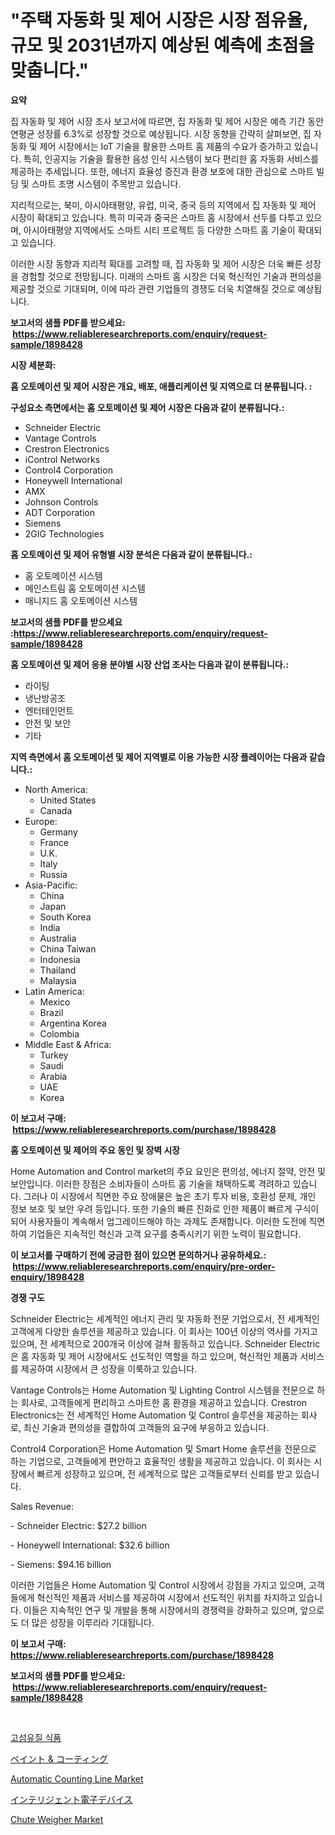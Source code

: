 <p><h1>"주택 자동화 및 제어 시장은 시장 점유율, 규모 및 2031년까지 예상된 예측에 초점을 맞춥니다."</h1></p><p><strong>요약</strong></p>
<p><p>집 자동화 및 제어 시장 조사 보고서에 따르면, 집 자동화 및 제어 시장은 예측 기간 동안 연평균 성장률 6.3%로 성장할 것으로 예상됩니다. 시장 동향을 간략히 살펴보면, 집 자동화 및 제어 시장에서는 IoT 기술을 활용한 스마트 홈 제품의 수요가 증가하고 있습니다. 특히, 인공지능 기술을 활용한 음성 인식 시스템이 보다 편리한 홈 자동화 서비스를 제공하는 추세입니다. 또한, 에너지 효율성 증진과 환경 보호에 대한 관심으로 스마트 빌딩 및 스마트 조명 시스템이 주목받고 있습니다. </p><p>지리적으로는, 북미, 아시아태평양, 유럽, 미국, 중국 등의 지역에서 집 자동화 및 제어 시장이 확대되고 있습니다. 특히 미국과 중국은 스마트 홈 시장에서 선두를 다투고 있으며, 아시아태평양 지역에서도 스마트 시티 프로젝트 등 다양한 스마트 홈 기술이 확대되고 있습니다.</p><p>이러한 시장 동향과 지리적 확대를 고려할 때, 집 자동화 및 제어 시장은 더욱 빠른 성장을 경험할 것으로 전망됩니다. 미래의 스마트 홈 시장은 더욱 혁신적인 기술과 편의성을 제공할 것으로 기대되며, 이에 따라 관련 기업들의 경쟁도 더욱 치열해질 것으로 예상됩니다.</p></p>
<p><strong>보고서의 샘플 PDF를 받으세요: &nbsp;<a href="https://www.reliableresearchreports.com/enquiry/request-sample/1898428">https://www.reliableresearchreports.com/enquiry/request-sample/1898428</a></strong></p>
<p><strong>시장 세분화:</strong></p>
<p><strong> 홈 오토메이션 및 제어 시장은 개요, 배포, 애플리케이션 및 지역으로 더 분류됩니다. :</strong></p>
<p><strong>구성요소 측면에서는 홈 오토메이션 및 제어 시장은 다음과 같이 분류됩니다.:</strong></p>
<p><ul><li>Schneider Electric</li><li>Vantage Controls</li><li>Crestron Electronics</li><li>iControl Networks</li><li>Control4 Corporation</li><li>Honeywell International</li><li>AMX</li><li>Johnson Controls</li><li>ADT Corporation</li><li>Siemens</li><li>2GIG Technologies</li></ul></p>
<p><strong> 홈 오토메이션 및 제어 유형별 시장 분석은 다음과 같이 분류됩니다.:</strong></p>
<p><ul><li>홈 오토메이션 시스템</li><li>메인스트림 홈 오토메이션 시스템</li><li>매니지드 홈 오토메이션 시스템</li></ul></p>
<p><strong>보고서의 샘플 PDF를 받으세요 :<a href="https://www.reliableresearchreports.com/enquiry/request-sample/1898428">https://www.reliableresearchreports.com/enquiry/request-sample/1898428</a></strong></p>
<p><strong> 홈 오토메이션 및 제어 응용 분야별 시장 산업 조사는 다음과 같이 분류됩니다.:</strong></p>
<p><ul><li>라이팅</li><li>냉난방공조</li><li>엔터테인먼트</li><li>안전 및 보안</li><li>기타</li></ul></p>
<p><strong>지역 측면에서 홈 오토메이션 및 제어 지역별로 이용 가능한 시장 플레이어는 다음과 같습니다.:</strong></p>
<p><ul>
    <li>
        North America:
        <ul>
            <li>United States</li>
            <li>Canada</li>
        </ul>
    </li>
    <li>
        Europe:
        <ul>
            <li>Germany</li>
            <li>France</li>
            <li>U.K.</li>
            <li>Italy</li>
            <li>Russia</li>
        </ul>
    </li>
    <li>
        Asia-Pacific:
        <ul>
            <li>China</li>
            <li>Japan</li>
            <li>South Korea</li>
            <li>India</li>
            <li>Australia</li>
            <li>China Taiwan</li>
            <li>Indonesia</li>
            <li>Thailand</li>
            <li>Malaysia</li>
        </ul>
    </li>
    <li>
        Latin America:
        <ul>
            <li>Mexico</li>
            <li>Brazil</li>
            <li>Argentina Korea</li>
            <li>Colombia</li>
        </ul>
    </li>
    <li>
        Middle East & Africa:
        <ul>
            <li>Turkey</li>
            <li>Saudi</li>
            <li>Arabia</li>
            <li>UAE</li>
            <li>Korea</li>
        </ul>
    </li>
    </ul></p>
<p><strong>이 보고서 구매: &nbsp;<a href="https://www.reliableresearchreports.com/purchase/1898428">https://www.reliableresearchreports.com/purchase/1898428</a></strong></p>
<p><strong>홈 오토메이션 및 제어의 주요 동인 및 장벽 시장</strong></p>
<p><p>Home Automation and Control market의 주요 요인은 편의성, 에너지 절약, 안전 및 보안입니다. 이러한 장점은 소비자들이 스마트 홈 기술을 채택하도록 격려하고 있습니다. 그러나 이 시장에서 직면한 주요 장애물은 높은 초기 투자 비용, 호환성 문제, 개인 정보 보호 및 보안 우려 등입니다. 또한 기술의 빠른 진화로 인한 제품이 빠르게 구식이 되어 사용자들이 계속해서 업그레이드해야 하는 과제도 존재합니다. 이러한 도전에 직면하여 기업들은 지속적인 혁신과 고객 요구를 충족시키기 위한 노력이 필요합니다.</p></p>
<p><strong>이 보고서를 구매하기 전에 궁금한 점이 있으면 문의하거나 공유하세요.: &nbsp;<a href="https://www.reliableresearchreports.com/enquiry/pre-order-enquiry/1898428">https://www.reliableresearchreports.com/enquiry/pre-order-enquiry/1898428</a></strong></p>
<p><strong>경쟁 구도</strong></p>
<p><p>Schneider Electric는 세계적인 에너지 관리 및 자동화 전문 기업으로서, 전 세계적인 고객에게 다양한 솔루션을 제공하고 있습니다. 이 회사는 100년 이상의 역사를 가지고 있으며, 전 세계적으로 200개국 이상에 걸쳐 활동하고 있습니다. Schneider Electric은 홈 자동화 및 제어 시장에서도 선도적인 역할을 하고 있으며, 혁신적인 제품과 서비스를 제공하여 시장에서 큰 성장을 이룩하고 있습니다.</p><p>Vantage Controls는 Home Automation 및 Lighting Control 시스템을 전문으로 하는 회사로, 고객들에게 편리하고 스마트한 홈 환경을 제공하고 있습니다. Crestron Electronics는 전 세계적인 Home Automation 및 Control 솔루션을 제공하는 회사로, 최신 기술과 편의성을 결합하여 고객들의 요구에 부응하고 있습니다.</p><p>Control4 Corporation은 Home Automation 및 Smart Home 솔루션을 전문으로 하는 기업으로, 고객들에게 편안하고 효율적인 생활을 제공하고 있습니다. 이 회사는 시장에서 빠르게 성장하고 있으며, 전 세계적으로 많은 고객들로부터 신뢰를 받고 있습니다.</p><p>Sales Revenue:</p><p>- Schneider Electric: $27.2 billion</p><p>- Honeywell International: $32.6 billion</p><p>- Siemens: $94.16 billion</p><p>이러한 기업들은 Home Automation 및 Control 시장에서 강점을 가지고 있으며, 고객들에게 혁신적인 제품과 서비스를 제공하여 시장에서 선도적인 위치를 차지하고 있습니다. 이들은 지속적인 연구 및 개발을 통해 시장에서의 경쟁력을 강화하고 있으며, 앞으로도 더 많은 성장을 이루리라 기대됩니다.</p></p>
<p><strong>이 보고서 구매: &nbsp; <a href="https://www.reliableresearchreports.com/purchase/1898428">https://www.reliableresearchreports.com/purchase/1898428</a></strong></p>
<p><strong>보고서의 샘플 PDF를 받으세요: &nbsp;<a href="https://www.reliableresearchreports.com/enquiry/request-sample/1898428">https://www.reliableresearchreports.com/enquiry/request-sample/1898428</a></strong><strong></strong></p>
<p>&nbsp;</p>
<p><p><a href="https://github.com/vseigx30c9a1j/Market-Research-Report-List-1/blob/main/7802265194213.md">고섬유질 식품</a></p><p><a href="https://github.com/dzy793153605/Market-Research-Report-List-1/blob/main/3509017194491.md">ペイント & コーティング</a></p><p><a href="https://issuu.com/reportprime-2/docs/automatic-counting-line-market-size-2030.pptx">Automatic Counting Line Market</a></p><p><a href="https://medium.com/@solomonbode85/%E3%82%A4%E3%83%B3%E3%83%86%E3%83%AA%E3%82%B8%E3%82%A7%E3%83%B3%E3%83%88%E9%9B%BB%E5%AD%90%E6%A9%9F%E5%99%A8%E5%B8%82%E5%A0%B4-2031%E5%B9%B4%E3%81%BE%E3%81%A7%E3%81%AE%E6%88%90%E5%8A%9F%E3%81%99%E3%82%8B%E3%83%93%E3%82%B8%E3%83%8D%E3%82%B9%E6%88%A6%E7%95%A5%E3%81%AE%E9%8D%B5-6cfbb6f183f5">インテリジェント電子デバイス</a></p><p><a href="https://issuu.com/reportprime-2/docs/chute-weigher-market-size-2030.pptx">Chute Weigher Market</a></p></p>